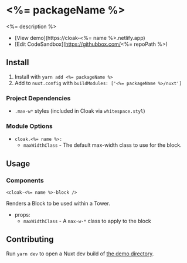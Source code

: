 # <%= packageName %>

<%= description %>

- [View demo](https://cloak-<%= name %>.netlify.app)
- [Edit CodeSandbox](https://githubbox.com/<%= repoPath %>)

## Install

1. Install with `yarn add <%= packageName %>`
2. Add to `nuxt.config` with `buildModules: ['<%= packageName %>/nuxt']`

### Project Dependencies

- `.max-w*` styles (included in Cloak via `whitespace.styl`)

### Module Options

- `cloak.<%= name %>:`
  - `maxWidthClass` - The default max-width class to use for the block.

## Usage

### Components

`<cloak-<%= name %>-block />`

Renders a Block to be used within a Tower.

- props:
  - `maxWidthClass` - A `max-w-*` class to apply to the block

## Contributing

Run `yarn dev` to open a Nuxt dev build of [the demo directory](./demo).

